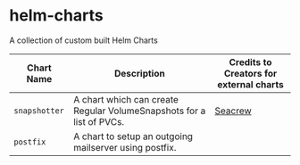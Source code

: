 # helm-charts
A collection of custom built Helm Charts

|    Chart Name            |  Description                          | Credits to Creators for external charts |
|--------------------------|---------------------------------------|------------------|
| `snapshotter`| A chart which can create Regular VolumeSnapshots for a list of PVCs. | [Seacrew](https://github.com/seacrew/helm-charts)|
| `postfix`| A chart to setup an outgoing mailserver using postfix. | |
